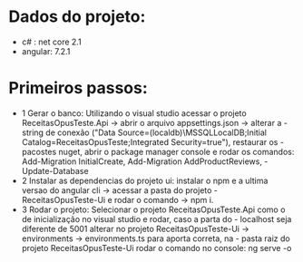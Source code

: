 # Dados do projeto:
 - c# : net core 2.1
 - angular: 7.2.1

# Primeiros passos:
- 1 Gerar o banco: Utilizando o visual studio acessar o projeto ReceitasOpusTeste.Api -> abrir o arquivo appsettings.json -> alterar a       - string de conexão ("Data Source=(localdb)\\MSSQLLocalDB;Initial Catalog=ReceitasOpusTeste;Integrated Security=true"), restaurar os       - pacostes nuget, abrir o package manager console e rodar os comandos: Add-Migration InitialCreate, Add-Migration AddProductReviews,       - Update-Database
- 2 Instalar as dependencias do projeto ui: instalar o npm e a ultima versao do angular cli -> acessar a pasta do projeto                   - ReceitasOpusTeste-Ui e rodar o comando -> npm i.
- 3 Rodar o projeto: Selecionar o projeto ReceitasOpusTeste.Api como o de inicialização no visual studio e rodar, caso a parta do           - localhost seja diferente de 5001 alterar no projeto ReceitasOpusTeste-Ui -> environments -> environments.ts para aporta correta, na     - pasta raiz do projeto ReceitasOpusTeste-Ui rodar o comando no console: ng serve -o
  
